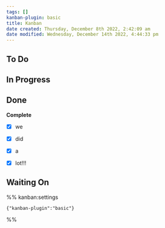 ```yaml
---
tags: []
kanban-plugin: basic
title: Kanban
date created: Thursday, December 8th 2022, 2:42:09 am
date modified: Wednesday, December 14th 2022, 4:44:33 pm
---
```


## To Do



## In Progress



## Done

**Complete**
- [x] we
- [x] did
- [x] a
- [x] lot!!!


## Waiting On





%% kanban:settings
```
{"kanban-plugin":"basic"}
```
%%